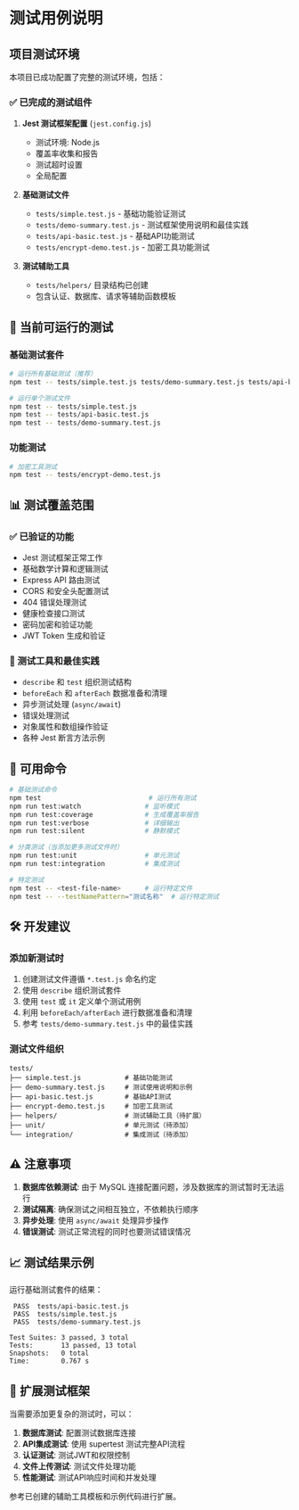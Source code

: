 # 测试用例说明

## 项目测试环境

本项目已成功配置了完整的测试环境，包括：

### ✅ 已完成的测试组件

1. **Jest 测试框架配置** (`jest.config.js`)
   - 测试环境: Node.js
   - 覆盖率收集和报告
   - 测试超时设置
   - 全局配置

2. **基础测试文件**
   - `tests/simple.test.js` - 基础功能验证测试
   - `tests/demo-summary.test.js` - 测试框架使用说明和最佳实践
   - `tests/api-basic.test.js` - 基础API功能测试
   - `tests/encrypt-demo.test.js` - 加密工具功能测试

3. **测试辅助工具**
   - `tests/helpers/` 目录结构已创建
   - 包含认证、数据库、请求等辅助函数模板

## 🎯 当前可运行的测试

### 基础测试套件
```bash
# 运行所有基础测试（推荐）
npm test -- tests/simple.test.js tests/demo-summary.test.js tests/api-basic.test.js

# 运行单个测试文件
npm test -- tests/simple.test.js
npm test -- tests/api-basic.test.js
npm test -- tests/demo-summary.test.js
```

### 功能测试
```bash
# 加密工具测试
npm test -- tests/encrypt-demo.test.js
```

## 📊 测试覆盖范围

### ✅ 已验证的功能
- Jest 测试框架正常工作
- 基础数学计算和逻辑测试
- Express API 路由测试
- CORS 和安全头配置测试
- 404 错误处理测试
- 健康检查接口测试
- 密码加密和验证功能
- JWT Token 生成和验证

### 🔧 测试工具和最佳实践
- `describe` 和 `test` 组织测试结构
- `beforeEach` 和 `afterEach` 数据准备和清理
- 异步测试处理 (`async/await`)
- 错误处理测试
- 对象属性和数组操作验证
- 各种 Jest 断言方法示例

## 🚀 可用命令

```bash
# 基础测试命令
npm test                           # 运行所有测试
npm run test:watch                # 监听模式
npm run test:coverage             # 生成覆盖率报告
npm run test:verbose              # 详细输出
npm run test:silent               # 静默模式

# 分类测试（当添加更多测试文件时）
npm run test:unit                 # 单元测试
npm run test:integration          # 集成测试

# 特定测试
npm test -- <test-file-name>      # 运行特定文件
npm test -- --testNamePattern="测试名称"  # 运行特定测试
```

## 🛠 开发建议

### 添加新测试时
1. 创建测试文件遵循 `*.test.js` 命名约定
2. 使用 `describe` 组织测试套件
3. 使用 `test` 或 `it` 定义单个测试用例
4. 利用 `beforeEach/afterEach` 进行数据准备和清理
5. 参考 `tests/demo-summary.test.js` 中的最佳实践

### 测试文件组织
```
tests/
├── simple.test.js           # 基础功能测试
├── demo-summary.test.js     # 测试使用说明和示例
├── api-basic.test.js        # 基础API测试
├── encrypt-demo.test.js     # 加密工具测试
├── helpers/                 # 测试辅助工具（待扩展）
├── unit/                    # 单元测试（待添加）
└── integration/             # 集成测试（待添加）
```

## ⚠️ 注意事项

1. **数据库依赖测试**: 由于 MySQL 连接配置问题，涉及数据库的测试暂时无法运行
2. **测试隔离**: 确保测试之间相互独立，不依赖执行顺序
3. **异步处理**: 使用 `async/await` 处理异步操作
4. **错误测试**: 测试正常流程的同时也要测试错误情况

## 📈 测试结果示例

运行基础测试套件的结果：
```
 PASS  tests/api-basic.test.js
 PASS  tests/simple.test.js  
 PASS  tests/demo-summary.test.js

Test Suites: 3 passed, 3 total
Tests:       13 passed, 13 total
Snapshots:   0 total
Time:        0.767 s
```

## 🔧 扩展测试框架

当需要添加更复杂的测试时，可以：

1. **数据库测试**: 配置测试数据库连接
2. **API集成测试**: 使用 supertest 测试完整API流程  
3. **认证测试**: 测试JWT和权限控制
4. **文件上传测试**: 测试文件处理功能
5. **性能测试**: 测试API响应时间和并发处理

参考已创建的辅助工具模板和示例代码进行扩展。
